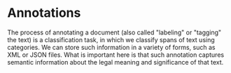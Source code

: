 # Annotations

The process of annotating a document (also called "labeling" or "tagging" the text) is a classification task, in which we classify spans of text using categories. We can store such information in a variety of forms, such as XML or JSON files. What is important here is that such annotation captures semantic information about the legal meaning and significance of that text.
